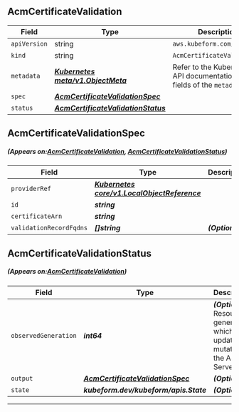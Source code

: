 ## AcmCertificateValidation
| Field | Type | Description |
| ------ | ----- | ----------- |
| `apiVersion` | string | `aws.kubeform.com/v1alpha1` |
|    `kind` | string | `AcmCertificateValidation` |
| `metadata` | ***[Kubernetes meta/v1.ObjectMeta](https://kubernetes.io/docs/reference/generated/kubernetes-api/v1.13/#objectmeta-v1-meta)***|Refer to the Kubernetes API documentation for the fields of the `metadata` field.|
| `spec` | ***[AcmCertificateValidationSpec](#AcmCertificateValidationSpec)***||
| `status` | ***[AcmCertificateValidationStatus](#AcmCertificateValidationStatus)***||
## AcmCertificateValidationSpec
##### (Appears on:[AcmCertificateValidation](#AcmCertificateValidation), [AcmCertificateValidationStatus](#AcmCertificateValidationStatus))
| Field | Type | Description |
| ------ | ----- | ----------- |
| `providerRef` | ***[Kubernetes core/v1.LocalObjectReference](https://kubernetes.io/docs/reference/generated/kubernetes-api/v1.13/#localobjectreference-v1-core)***||
| `id` | ***string***||
| `certificateArn` | ***string***||
| `validationRecordFqdns` | ***[]string***| ***(Optional)*** |
## AcmCertificateValidationStatus
##### (Appears on:[AcmCertificateValidation](#AcmCertificateValidation))
| Field | Type | Description |
| ------ | ----- | ----------- |
| `observedGeneration` | ***int64***| ***(Optional)*** Resource generation, which is updated on mutation by the API Server.|
| `output` | ***[AcmCertificateValidationSpec](#AcmCertificateValidationSpec)***| ***(Optional)*** |
| `state` | ***kubeform.dev/kubeform/apis.State***| ***(Optional)*** |
---
